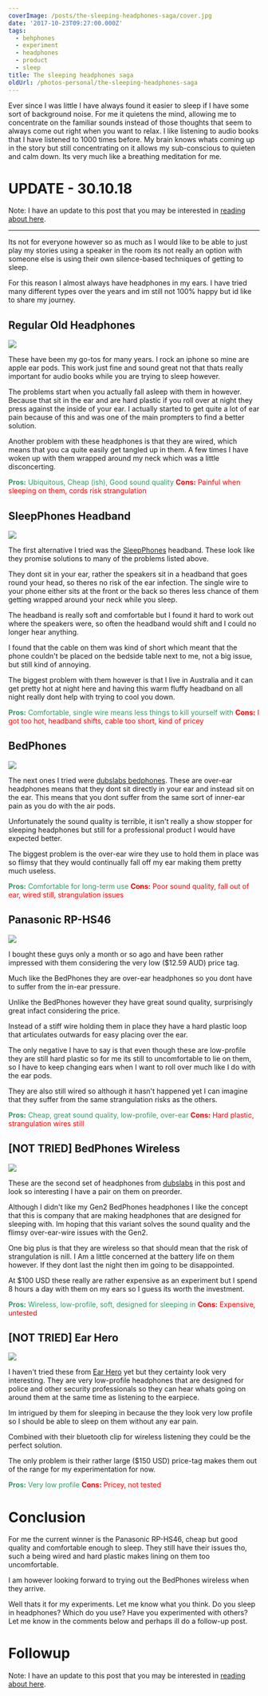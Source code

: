 ```yaml
---
coverImage: /posts/the-sleeping-headphones-saga/cover.jpg
date: '2017-10-23T09:27:00.000Z'
tags:
  - behphones
  - experiment
  - headphones
  - product
  - sleep
title: The sleeping headphones saga
oldUrl: /photos-personal/the-sleeping-headphones-saga
---
```


Ever since I was little I have always found it easier to sleep if I have some sort of background noise. For me it quietens the mind, allowing me to concentrate on the familiar sounds instead of those thoughts that seem to always come out right when you want to relax. I like listening to audio books that I have listened to 1000 times before. My brain knows whats coming up in the story but still concentrating on it allows my sub-conscious to quieten and calm down. Its very much like a breathing meditation for me.

  <!-- more -->

# UPDATE - 30.10.18

Note: I have an update to this post that you may be interested in [reading about here](<(./photos-personal/sleeping-headphones-update/)>).

---

Its not for everyone however so as much as I would like to be able to just play my stories using a speaker in the room its not really an option with someone else is using their own silence-based techniques of getting to sleep.

For this reason I almost always have headphones in my ears. I have tried many different types over the years and im still not 100% happy but id like to share my journey.

## Regular Old Headphones

[![](https://www.mikecann.co.uk/wp-content/uploads/2017/10/Apple_EarPods_35446297_03.jpg)](https://www.mikecann.co.uk/wp-content/uploads/2017/10/Apple_EarPods_35446297_03.jpg)

These have been my go-tos for many years. I rock an iphone so mine are apple ear pods. This work just fine and sound great not that thats really important for audio books while you are trying to sleep however.

The problems start when you actually fall asleep with them in however. Because that sit in the ear and are hard plastic if you roll over at night they press against the inside of your ear. I actually started to get quite a lot of ear pain because of this and was one of the main prompters to find a better solution.

Another problem with these headphones is that they are wired, which means that you ca quite easily get tangled up in them. A few times I have woken up with them wrapped around my neck which was a little disconcerting.

<span style="color: #339966;">**Pros:** Ubiquitous, Cheap (ish), Good sound quality</span>
<span style="color: #ff0000;">**Cons:** Painful when sleeping on them, cords risk strangulation</span>

## SleepPhones Headband

[![](https://www.mikecann.co.uk/wp-content/uploads/2017/10/sleepphones-headphones-headband-2.jpg)](https://www.mikecann.co.uk/wp-content/uploads/2017/10/sleepphones-headphones-headband-2.jpg)

The first alternative I tried was the [SleepPhones](https://www.sleepphones.com/shopify-collections/sleepphones) headband. These look like they promise solutions to many of the problems listed above.

They dont sit in your ear, rather the speakers sit in a headband that goes round your head, so theres no risk of the ear infection. The single wire to your phone either sits at the front or the back so theres less chance of them getting wrapped around your neck while you sleep.

The headband is really soft and comfortable but I found it hard to work out where the speakers were, so often the headband would shift and I could no longer hear anything.

I found that the cable on them was kind of short which meant that the phone couldn't be placed on the bedside table next to me, not a big issue, but still kind of annoying.

The biggest problem with them however is that I live in Australia and it can get pretty hot at night here and having this warm fluffy headband on all night really dont help with trying to cool you down.

<span style="color: #339966;">**Pros:** Comfortable, single wire means less things to kill yourself with</span>
<span style="color: #ff0000;">**Cons:** I got too hot, headband shifts, cable too short, kind of pricey</span>

## BedPhones

[![](https://www.mikecann.co.uk/wp-content/uploads/2017/10/Bedphones-31u8vwkkxjzale44ympn9m.jpg)](https://www.mikecann.co.uk/wp-content/uploads/2017/10/Bedphones-31u8vwkkxjzale44ympn9m.jpg)

The next ones I tried were [dubslabs bedphones](https://www.dubslabs.com/). These are over-ear headphones means that they dont sit directly in your ear and instead sit on the ear. This means that you dont suffer from the same sort of inner-ear pain as you do with the air pods.

Unfortunately the sound quality is terrible, it isn't really a show stopper for sleeping headphones but still for a professional product I would have expected better.

The biggest problem is the over-ear wire they use to hold them in place was so flimsy that they would continually fall off my ear making them pretty much useless.

<span style="color: #339966;">**Pros:** Comfortable for long-term use</span>
<span style="color: #ff0000;">**Cons:** Poor sound quality, fall out of ear, wired still, strangulation issues</span>

## Panasonic RP-HS46

[![](https://www.mikecann.co.uk/wp-content/uploads/2017/10/s-l300.jpg)](https://www.mikecann.co.uk/wp-content/uploads/2017/10/s-l300.jpg)

I bought these guys only a month or so ago and have been rather impressed with them considering the very low (\$12.59 AUD) price tag.

Much like the BedPhones they are over-ear headphones so you dont have to suffer from the in-ear pressure.

Unlike the BedPhones however they have great sound quality, surprisingly great infact considering the price.

Instead of a stiff wire holding them in place they have a hard plastic loop that articulates outwards for easy placing over the ear.

The only negative I have to say is that even though these are low-profile they are still hard plastic so for me its still to uncomfortable to lie on them, so I have to keep changing ears when I want to roll over much like I do with the ear pods.

They are also still wired so although it hasn't happened yet I can imagine that they suffer from the same strangulation risks as the others.

<span style="color: #339966;">**Pros:** Cheap, great sound quality, low-profile, over-ear
**<span style="color: #339966;"><span style="color: #ff0000;">Cons:</span></span>**<span style="color: #339966;"><span style="color: #ff0000;"> Hard plastic, strangulation wires still</span></span>
</span>

## [NOT TRIED] BedPhones Wireless

[![](https://www.mikecann.co.uk/wp-content/uploads/2017/10/bpw-man-laying-down-web-smallest-1024x683.jpg)](https://www.mikecann.co.uk/wp-content/uploads/2017/10/bpw-man-laying-down-web-smallest.jpg)

These are the second set of headphones from [dubslabs](https://www.dubslabs.com/products/bedphones-wireless-the-worlds-smallest-on-ear-headphones.html) in this post and look so interesting I have a pair on them on preorder.

Although I didn't like my Gen2 BedPhones headphones I like the concept that this is company that are making headphones that are designed for sleeping with. Im hoping that this variant solves the sound quality and the flimsy over-ear-wire issues with the Gen2.

One big plus is that they are wireless so that should mean that the risk of strangulation is nill. I Am a little concerned at the battery life on them however. If they dont last the night then im going to be disappointed.

At \$100 USD these really are rather expensive as an experiment but I spend 8 hours a day with them on my ears so I guess its worth the investment.

<span style="color: #339966;">**Pros:** Wireless, low-profile, soft, designed for sleeping in</span>
<span style="color: #ff0000;">**Cons:** Expensive, untested</span>

## [NOT TRIED] Ear Hero

[![](https://www.mikecann.co.uk/wp-content/uploads/2017/10/122830902_1280x720-1024x576.jpg)](https://www.mikecann.co.uk/wp-content/uploads/2017/10/122830902_1280x720.jpg)

I haven't tried these from [Ear Hero](https://earhero.com/store/) yet but they certainty look very interesting. They are very low-profile headphones that are designed for police and other security professionals so they can hear whats going on around them at the same time as listening to the earpiece.

Im intrigued by them for sleeping in because the they look very low profile so I should be able to sleep on them without any ear pain.

Combined with their bluetooth clip for wireless listening they could be the perfect solution.

The only problem is their rather large (\$150 USD) price-tag makes them out of the range for my experimentation for now.

<span style="color: #339966;">**Pros:** Very low profile</span>
<span style="color: #ff0000;">**Cons:** Pricey, not tested</span>

# Conclusion

For me the current winner is the Panasonic RP-HS46, cheap but good quality and comfortable enough to sleep. They still have their issues tho, such a being wired and hard plastic makes lining on them too uncomfortable.

I am however looking forward to trying out the BedPhones wireless when they arrive.

Well thats it for my experiments. Let me know what you think. Do you sleep in headphones? Which do you use? Have you experimented with others? Let me know in the comments below and perhaps ill do a follow-up post.

# Followup

Note: I have an update to this post that you may be interested in [reading about here](<(./photos-personal/sleeping-headphones-update/)>).
